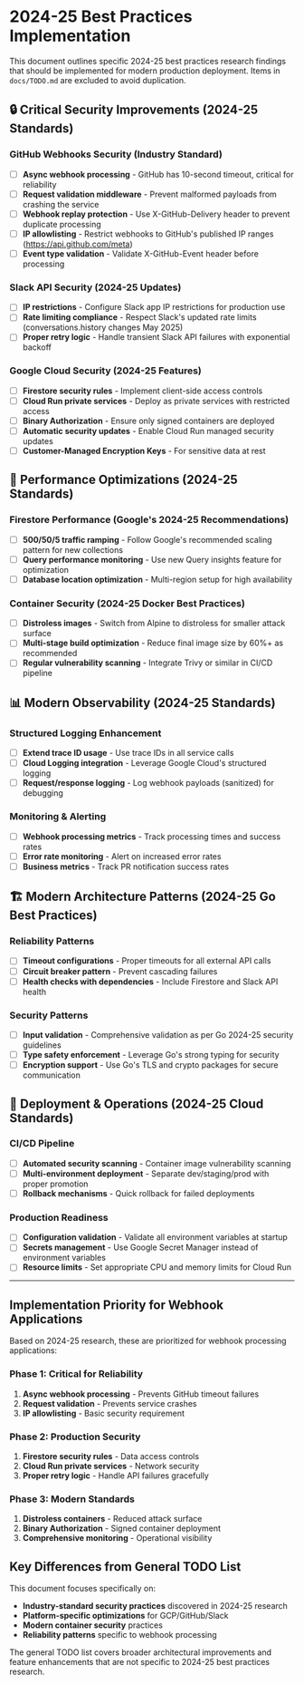 # 2024-25 Best Practices Implementation

This document outlines specific 2024-25 best practices research findings that should be implemented for modern production deployment. Items in `docs/TODO.md` are excluded to avoid duplication.

## 🔒 Critical Security Improvements (2024-25 Standards)

### GitHub Webhooks Security (Industry Standard)
- [ ] **Async webhook processing** - GitHub has 10-second timeout, critical for reliability
- [ ] **Request validation middleware** - Prevent malformed payloads from crashing the service
- [ ] **Webhook replay protection** - Use X-GitHub-Delivery header to prevent duplicate processing
- [ ] **IP allowlisting** - Restrict webhooks to GitHub's published IP ranges (https://api.github.com/meta)
- [ ] **Event type validation** - Validate X-GitHub-Event header before processing

### Slack API Security (2024-25 Updates)
- [ ] **IP restrictions** - Configure Slack app IP restrictions for production use
- [ ] **Rate limiting compliance** - Respect Slack's updated rate limits (conversations.history changes May 2025)
- [ ] **Proper retry logic** - Handle transient Slack API failures with exponential backoff

### Google Cloud Security (2024-25 Features)
- [ ] **Firestore security rules** - Implement client-side access controls
- [ ] **Cloud Run private services** - Deploy as private services with restricted access
- [ ] **Binary Authorization** - Ensure only signed containers are deployed
- [ ] **Automatic security updates** - Enable Cloud Run managed security updates
- [ ] **Customer-Managed Encryption Keys** - For sensitive data at rest

## 🚀 Performance Optimizations (2024-25 Standards)

### Firestore Performance (Google's 2024-25 Recommendations)
- [ ] **500/50/5 traffic ramping** - Follow Google's recommended scaling pattern for new collections
- [ ] **Query performance monitoring** - Use new Query insights feature for optimization
- [ ] **Database location optimization** - Multi-region setup for high availability

### Container Security (2024-25 Docker Best Practices)
- [ ] **Distroless images** - Switch from Alpine to distroless for smaller attack surface
- [ ] **Multi-stage build optimization** - Reduce final image size by 60%+ as recommended
- [ ] **Regular vulnerability scanning** - Integrate Trivy or similar in CI/CD pipeline

## 📊 Modern Observability (2024-25 Standards)

### Structured Logging Enhancement
- [ ] **Extend trace ID usage** - Use trace IDs in all service calls
- [ ] **Cloud Logging integration** - Leverage Google Cloud's structured logging
- [ ] **Request/response logging** - Log webhook payloads (sanitized) for debugging

### Monitoring & Alerting
- [ ] **Webhook processing metrics** - Track processing times and success rates
- [ ] **Error rate monitoring** - Alert on increased error rates
- [ ] **Business metrics** - Track PR notification success rates

## 🏗️ Modern Architecture Patterns (2024-25 Go Best Practices)

### Reliability Patterns
- [ ] **Timeout configurations** - Proper timeouts for all external API calls
- [ ] **Circuit breaker pattern** - Prevent cascading failures
- [ ] **Health checks with dependencies** - Include Firestore and Slack API health

### Security Patterns
- [ ] **Input validation** - Comprehensive validation as per Go 2024-25 security guidelines
- [ ] **Type safety enforcement** - Leverage Go's strong typing for security
- [ ] **Encryption support** - Use Go's TLS and crypto packages for secure communication

## 🚀 Deployment & Operations (2024-25 Cloud Standards)

### CI/CD Pipeline
- [ ] **Automated security scanning** - Container image vulnerability scanning
- [ ] **Multi-environment deployment** - Separate dev/staging/prod with proper promotion
- [ ] **Rollback mechanisms** - Quick rollback for failed deployments

### Production Readiness
- [ ] **Configuration validation** - Validate all environment variables at startup
- [ ] **Secrets management** - Use Google Secret Manager instead of environment variables
- [ ] **Resource limits** - Set appropriate CPU and memory limits for Cloud Run

---

## Implementation Priority for Webhook Applications

Based on 2024-25 research, these are prioritized for webhook processing applications:

### Phase 1: Critical for Reliability
1. **Async webhook processing** - Prevents GitHub timeout failures
2. **Request validation** - Prevents service crashes
3. **IP allowlisting** - Basic security requirement

### Phase 2: Production Security
1. **Firestore security rules** - Data access controls
2. **Cloud Run private services** - Network security
3. **Proper retry logic** - Handle API failures gracefully

### Phase 3: Modern Standards
1. **Distroless containers** - Reduced attack surface
2. **Binary Authorization** - Signed container deployment
3. **Comprehensive monitoring** - Operational visibility

## Key Differences from General TODO List

This document focuses specifically on:
- **Industry-standard security practices** discovered in 2024-25 research
- **Platform-specific optimizations** for GCP/GitHub/Slack
- **Modern container security** practices
- **Reliability patterns** specific to webhook processing

The general TODO list covers broader architectural improvements and feature enhancements that are not specific to 2024-25 best practices research.